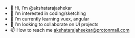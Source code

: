 - 👋 Hi, I’m @akshatarajashekar
- 👀 I’m interested in coding/sketching
- 🌱 I’m currently learning vuex, angular
- 💞️ I’m looking to collaborate on UI projects
- 📫 How to reach me akshatarajahsekar@protonmail.com

<!---
akshatarajashekar/akshatarajashekar is a ✨ special ✨ repository because its `README.md` (this file) appears on your GitHub profile.
You can click the Preview link to take a look at your changes.
--->
